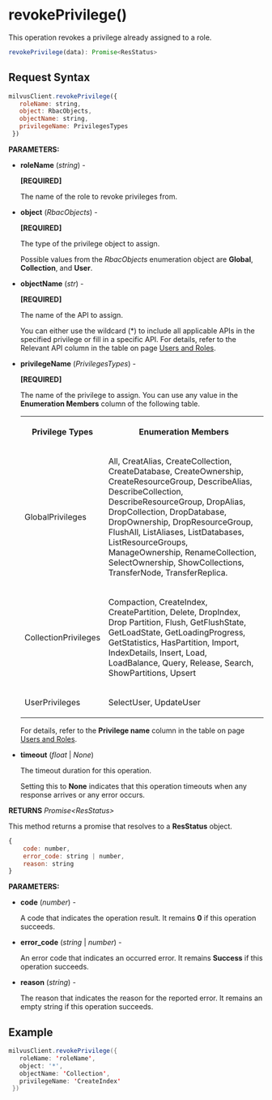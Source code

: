 # revokePrivilege()

This operation revokes a privilege already assigned to a role.

```javascript
revokePrivilege(data): Promise<ResStatus>
```

## Request Syntax

```javascript
milvusClient.revokePrivilege({
   roleName: string,
   object: RbacObjects,
   objectName: string,
   privilegeName: PrivilegesTypes
 })
```

**PARAMETERS:**

- **roleName** (*string*) -

    **[REQUIRED]**

    The name of the role to revoke privileges from.

- **object** (*RbacObjects*) -

    **[REQUIRED]**

    The type of the privilege object to assign. 

    Possible values from the *RbacObjects* enumeration object are **Global**, **Collection**, and **User**.

- **objectName** (*str*) - 

    **[REQUIRED]**

    The name of the API to assign. 

    You can either use the wildcard (*) to include all applicable APIs in the specified privilege or fill in a specific API. For details, refer to the Relevant API column in the table on page [Users and Roles](https://milvus.io/docs/users_and_roles.md).

- **privilegeName** (*PrivilegesTypes*) -

    **[REQUIRED]**

    The name of the privilege to assign. You can use any value in the **Enumeration Members** column of the following table.

    <table>
       <tr>
         <th><p>Privilege Types</p></th>
         <th><p>Enumeration Members</p></th>
       </tr>
       <tr>
         <td><p>GlobalPrivileges</p></td>
         <td><p>All, CreatAlias, CreateCollection, CreateDatabase, CreateOwnership, CreateResourceGroup, DescribeAlias, DescribeCollection, DescribeResourceGroup, DropAlias, DropCollection, DropDatabase, DropOwnership, DropResourceGroup, FlushAll, ListAliases, ListDatabases, ListResourceGroups, ManageOwnership, RenameCollection, SelectOwnership, ShowCollections, TransferNode, TransferReplica.</p></td>
       </tr>
       <tr>
         <td><p>CollectionPrivileges</p></td>
         <td><p>Compaction, CreateIndex, CreatePartition, Delete, DropIndex, Drop Partition, Flush, GetFlushState, GetLoadState, GetLoadingProgress, GetStatistics, HasPartition, Import, IndexDetails, Insert, Load, LoadBalance, Query, Release, Search, ShowPartitions, Upsert</p></td>
       </tr>
       <tr>
         <td><p>UserPrivileges</p></td>
         <td><p>SelectUser, UpdateUser</p></td>
       </tr>
    </table>

    For details, refer to the **Privilege name** column in the table on page [Users and Roles](https://milvus.io/docs/users_and_roles.md).

- **timeout** (*float* | *None*)  

    The timeout duration for this operation. 

    Setting this to **None** indicates that this operation timeouts when any response arrives or any error occurs.

**RETURNS** *Promise\<ResStatus>*

This method returns a promise that resolves to a **ResStatus** object.

```javascript
{
    code: number,
    error_code: string | number,
    reason: string
}
```

**PARAMETERS:**

- **code** (*number*) -

    A code that indicates the operation result. It remains **0** if this operation succeeds.

- **error_code** (*string* | *number*) -

    An error code that indicates an occurred error. It remains **Success** if this operation succeeds. 

- **reason** (*string*) - 

    The reason that indicates the reason for the reported error. It remains an empty string if this operation succeeds.

## Example

```java
milvusClient.revokePrivilege({
   roleName: 'roleName',
   object: '*',
   objectName: 'Collection',
   privilegeName: 'CreateIndex'
 })
```

